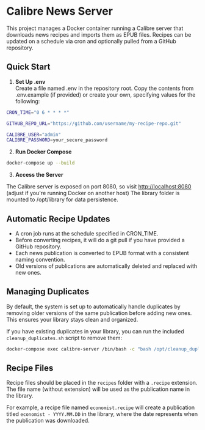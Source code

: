 # Calibre News Server

This project manages a Docker container running a Calibre server that downloads news recipes and imports them as EPUB files. Recipes can be updated on a schedule via cron and optionally pulled from a GitHub repository.

## Quick Start

1. **Set Up .env**  
Create a file named .env in the repository root. Copy the contents from .env.example (if provided) or create your own, specifying values for the following:

```bash
CRON_TIME="0 6 * * * *"

GITHUB_REPO_URL="https://github.com/username/my-recipe-repo.git"

CALIBRE_USER="admin"
CALIBRE_PASSWORD=your_secure_password
```

2. **Run Docker Compose**

```bash
docker-compose up --build
```

3. **Access the Server**

The Calibre server is exposed on port 8080, so visit [http://localhost:8080](http://localhost:8080) (adjust if you're running Docker on another host)
The library folder is mounted to /opt/library for data persistence.

## Automatic Recipe Updates

* A cron job runs at the schedule specified in CRON_TIME.
* Before converting recipes, it will do a git pull if you have provided a GitHub repository.
* Each news publication is converted to EPUB format with a consistent naming convention.
* Old versions of publications are automatically deleted and replaced with new ones.

## Managing Duplicates

By default, the system is set up to automatically handle duplicates by removing older versions of the same publication before adding new ones. This ensures your library stays clean and organized.

If you have existing duplicates in your library, you can run the included `cleanup_duplicates.sh` script to remove them:

```bash
docker-compose exec calibre-server /bin/bash -c "bash /opt/cleanup_duplicates.sh"
```

## Recipe Files

Recipe files should be placed in the `recipes` folder with a `.recipe` extension. The file name (without extension) will be used as the publication name in the library.

For example, a recipe file named `economist.recipe` will create a publication titled `economist - YYYY.MM.DD` in the library, where the date represents when the publication was downloaded.
